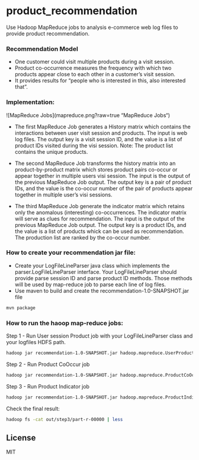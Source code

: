 # product_recommendation
Use Hadoop MapReduce jobs to analysis e-commerce web log files to provide product recommendation.

### Recommendation Model
- One customer could visit multiple products during a visit session.
- Product co-occurrence measures the frequency with which two products appear close to each other in a customer’s visit session.
- It provides results for “people who is interested in this, also interested that”.

### Implementation:

![MapReduce Jobs](mapreduce.png?raw=true “MapReduce Jobs“)
- The first MapReduce Job generates a History matrix which contains the interactions between user visit session and products. The input is web log files. The output key is a visit session ID, and the value is a list of product IDs visited during the visi session. Note: The product list contains the unique products.

- The second MapReduce Job transforms the history matrix into an product-by-product matrix which stores product pairs co-occur or appear together in multiple users visi session. The input is the output of the previous MapReduce Job output. The output key is a pair of product IDs, and the value is the co-occur number of the pair of products appear together in multiple user’s visi sessions.

- The third MapReduce Job generate the indicator matrix which retains only the anomalous (interesting) co-occurrences. The indicator matrix will serve as clues for recommendation. The input is the output of the previous MapReduce Job output. The output key is a product IDs, and the value is a list of products whick can be used as recommendation. The production list are ranked by the co-occur number.

### How to create your recommendation jar file:
* Create your LogFileLineParser java class which implements the parser.LogFileLineParser interface. Your LogFileLineParser should provide parse session ID and parse product ID methods. Those methods will be used by map-reduce job to parse each line of log files.
* Use maven to build and create the recommendation-1.0-SNAPSHOT.jar file 
```sh
mvn package
```

### How to run the haoop map-reduce jobs:

Step 1 - Run User session Product job with your LogFileLineParser class and your logfiles HDFS path.
```sh
hadoop jar recommendation-1.0-SNAPSHOT.jar hadoop.mapreduce.UserProductDriver -DlogFileLineParserClass="<your LogFileLineParser class name>" <your logfiles HDFS path> out/step1
```

Step 2 - Run Product CoOccur job
```sh
hadoop jar recommendation-1.0-SNAPSHOT.jar hadoop.mapreduce.ProductCoOccurDriver out/step1 out/step2
```

Step 3 - Run Product Indicator job
```sh
hadoop jar recommendation-1.0-SNAPSHOT.jar hadoop.mapreduce.ProductIndicatorDriver out/step2 out/step3
```

Check the final result:
```sh
hadoop fs -cat out/step3/part-r-00000 | less
```
License
----

MIT